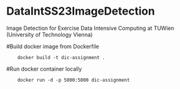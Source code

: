 # DataIntSS23ImageDetection
Image Detection for Exercise Data Intensive Computing at TUWien (University of Technology Vienna)


#Build docker image from Dockerfile

        docker build -t dic-assignment .

#Run docker container locally

        docker run -d -p 5000:5000 dic-assignment

